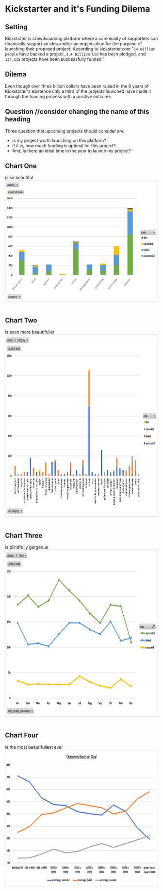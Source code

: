 # Kickstarter and it's Funding Dilema

## Setting
Kickstarter is crowdsourcing platform where a community of supporters can financially support an idea and/or an organization for the purpose of launching their proposed project. According to kickstarter.com "`14 million people` have backed a project, `3.4 billion USD` has been pledged, and `134,115` projects have been successfully funded."

## Dilema
Even though over three billion dollars have been raised in the 8 years of Kickstarter's existence only a third of the projects launched have made it through the funding process with a positive outcome.

## Question //consider changing the name of this heading
Three question that upcoming projects should consider are:
* Is my project worth launching on this platform?
* If it is, how much funding is optimal for this project?
* And, is there an ideal time in the year to launch my project?


## Chart One
is so beautiful
</br>
<img src="charts/chart_1.png" width="700" height="400">
</br></br>
## Chart Two
is even more beautifuller
<img src="charts/chart_2.png" width="900" height="600">
</br></br>
## Chart Three
is blindfully gorgeous
<img src="charts/chart_3.png" width="900" height="550">
</br></br>
## Chart Four
is the most beautifullest ever
<img src="charts/chart_4.png" width="900" height="450">
